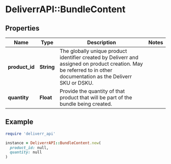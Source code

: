 # DeliverrAPI::BundleContent

## Properties

| Name | Type | Description | Notes |
| ---- | ---- | ----------- | ----- |
| **product_id** | **String** | The globally unique product identifier created by Deliverr and assigned on product creation. May be referred to in other documentation as the Deliverr SKU or DSKU. |  |
| **quantity** | **Float** | Provide the quantity of that product that will be part of the bundle being created. |  |

## Example

```ruby
require 'deliverr_api'

instance = DeliverrAPI::BundleContent.new(
  product_id: null,
  quantity: null
)
```

